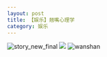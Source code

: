 ```yaml
---
layout: post
title: 【娱乐】翘嘴心理学
category: 娱乐
---
```

![story_new_final](http://rh8cub8wq.hd-bkt.clouddn.com/img/story_new_final_0322.png)
![](http://rh8cub8wq.hd-bkt.clouddn.com/img/entertainment-0320-1new.png)
![wanshan](http://rh8cub8wq.hd-bkt.clouddn.com/img/wanshan.png)
